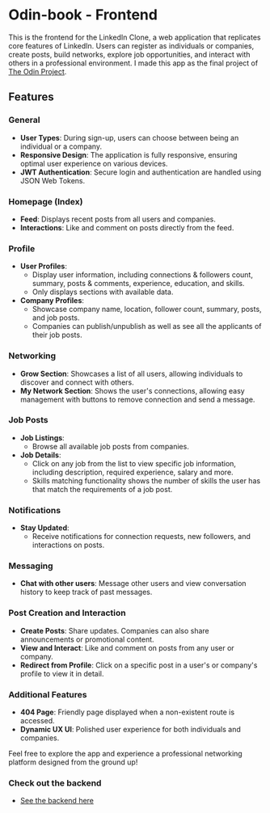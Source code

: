 # Odin-book - Frontend

This is the frontend for the LinkedIn Clone, a web application that replicates core features of LinkedIn. Users can register as individuals or companies, create posts, build networks, explore job opportunities, and interact with others in a professional environment. I made this app as the final project of [The Odin Project](https://www.theodinproject.com).

## Features

### General
- **User Types**: During sign-up, users can choose between being an individual or a company.
- **Responsive Design**: The application is fully responsive, ensuring optimal user experience on various devices.
- **JWT Authentication**: Secure login and authentication are handled using JSON Web Tokens.

### Homepage (Index)
- **Feed**: Displays recent posts from all users and companies.
- **Interactions**: Like and comment on posts directly from the feed.

### Profile
- **User Profiles**:
  - Display user information, including connections & followers count, summary, posts & comments, experience, education, and skills.
  - Only displays sections with available data.
- **Company Profiles**:
  - Showcase company name, location, follower count, summary, posts, and job posts.
  - Companies can publish/unpublish as well as see all the applicants of their job posts.

### Networking
- **Grow Section**: Showcases a list of all users, allowing individuals to discover and connect with others.
- **My Network Section**: Shows the user's connections, allowing easy management with buttons to remove connection and send a message.

### Job Posts
- **Job Listings**:
  - Browse all available job posts from companies.
- **Job Details**:
  - Click on any job from the list to view specific job information, including description, required experience, salary and more.
  - Skills matching functionality shows the number of skills the user has that match the requirements of a job post.

### Notifications
- **Stay Updated**:
  - Receive notifications for connection requests, new followers, and interactions on posts.

### Messaging
- **Chat with other users**: Message other users and view conversation history to keep track of past messages.

### Post Creation and Interaction
- **Create Posts**: Share updates. Companies can also share announcements or promotional content.
- **View and Interact**: Like and comment on posts from any user or company. 
- **Redirect from Profile**: Click on a specific post in a user's or company's profile to view it in detail.

### Additional Features
- **404 Page**: Friendly page displayed when a non-existent route is accessed.
- **Dynamic UX UI**: Polished user experience for both individuals and companies.

Feel free to explore the app and experience a professional networking platform designed from the ground up!

### Check out the backend
- [See the backend here](https://github.com/Lucatonello/odin-book-backend)
